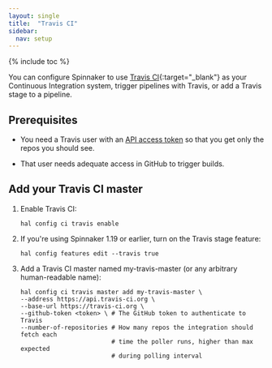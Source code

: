 ```yaml
---
layout: single
title:  "Travis CI"
sidebar:
  nav: setup
---
```


{% include toc %}

You can configure Spinnaker to use [Travis
CI](https://travis-ci.org/){:target="\_blank"} as your Continuous Integration
system, trigger pipelines with Travis, or add a Travis stage to a pipeline.

## Prerequisites

* You need a Travis user with an [API access
token](https://docs.travis-ci.com/api/#authentication) so that you get only the
repos you should see.

* That user needs adequate access in GitHub to trigger builds.

## Add your Travis CI master

1. Enable Travis CI:

   `hal config ci travis enable`

1. If you're using Spinnaker 1.19 or earlier, turn on the Travis stage feature:

   `hal config features edit --travis true`

1. Add a Travis CI master named my-travis-master (or any arbitrary human-readable
name):

   ```
   hal config ci travis master add my-travis-master \
   --address https://api.travis-ci.org \
   --base-url https://travis-ci.org \
   --github-token <token> \ # The GitHub token to authenticate to Travis
   --number-of-repositories # How many repos the integration should fetch each
                            # time the poller runs, higher than max expected
                            # during polling interval
   ```
